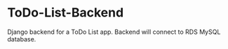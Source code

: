 # ToDo-List-Backend
Django backend for a ToDo List app. Backend will connect to RDS MySQL database.
